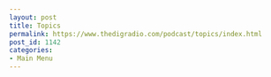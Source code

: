```yaml
---
layout: post
title: Topics
permalink: https://www.thedigradio.com/podcast/topics/index.html
post_id: 1142
categories: 
- Main Menu
---
```


